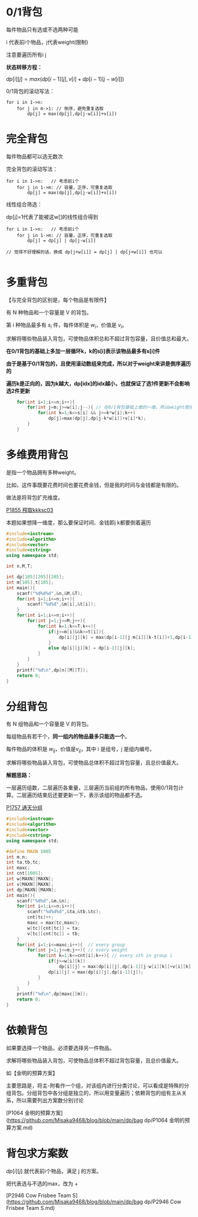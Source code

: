 # 0/1背包

每件物品只有选或不选两种可能

i 代表前i个物品，j代表weight(限制)

注意要遍历所有i j

**状态转移方程：**

$dp[i][j] = max(dp[i-1][j],v[i]+dp[i-1][j-w[i]])$



0/1背包的滚动写法：

```
for i in 1->n:
	for j in m->1: // 倒序，避免重复选取
		dp[j] = max(dp[j],dp[j-w[i]]+v[i])
```



# 完全背包

每件物品都可以选无数次

完全背包的滚动写法：

```
for i in 1->n:   // 考虑前i个
	for j in 1->m: // 容量，正序，可重复选取
		dp[j] = max(dp[j],dp[j-w[i]]+v[i])
```



线性组合筛选：

dp[j]=1代表了能被这w[]的线性组合得到

```
for i in 1->n:   // 考虑前i个
	for j in 1->m: // 容量，正序，可重复选取
		dp[j] = dp[j] | dp[j-w[i]]
		
// 觉得不好理解的话，换成 dp[j+w[i]] = dp[j] | dp[j+w[i]] 也可以
 
```





# 多重背包

【与完全背包的区别是，每个物品是有限件】

有 N 种物品和一个容量是 V 的背包。

第 i 种物品最多有 $s_i$ 件，每件体积是 $w_i$，价值是 $v_i$。

求解将哪些物品装入背包，可使物品体积总和不超过背包容量，且价值总和最大。



**在0/1背包的基础上多加一层循环k，k的s[i]表示该物品最多有s[i]件**

**由于是基于0/1背包的，且使用滚动数组来完成，所以对于weight来讲是倒序遍历的**

**遍历k是正向的，因为k越大，dp[idx]的idx越小，也就保证了选1件更新不会影响选2件更新**

```cpp
	for(int i=1;i<=n;i++){
		for(int j=m;j>=w[i];j--){ // 在0/1背包基础上做的一维，所以weight倒序
			for(int k=1;k<=s[i] && j>=k*w[i];k++) 
				dp[j]=max(dp[j],dp[j-k*w[i]]+v[i]*k);
		} 
	}
```



# 多维费用背包

是指一个物品拥有多种weight。

比如，这件事既要花费时间也要花费金钱，但是我的时间与金钱都是有限的。

做法是将背包扩充维度。

[P1855 榨取kkksc03](https://www.luogu.com.cn/problem/P1855)

本题如果想降一维度，那么要保证时间、金钱即j k都要倒着遍历

```cpp
#include<iostream>
#include<algorithm>
#include<vector>
#include<cstring>
using namespace std;

int n,M,T;

int dp[105][205][205];
int m[105],t[105];
int main(){
    scanf("%d%d%d",&n,&M,&T);
    for(int i=1;i<=n;i++){
        scanf("%d%d",&m[i],&t[i]);
    }
    for(int i=1;i<=n;i++){
        for(int j=1;j<=M;j++){
            for(int k=1;k<=T;k++){
                if(j>=m[i]&&k>=t[i]){
                    dp[i][j][k] = max(dp[i-1][j-m[i]][k-t[i]]+1,dp[i-1][j][k]);
                }
                else dp[i][j][k] = dp[i-1][j][k];
            }
        }
    }
    printf("%d\n",dp[n][M][T]);
    return 0;
}
```



# 分组背包

有 N 组物品和一个容量是 V 的背包。

每组物品有若干个，**同一组内的物品最多只能选一个**。

每件物品的体积是 $w_{ij}$，价值是$v_{ij}$，其中 i 是组号，j 是组内编号。

求解将哪些物品装入背包，可使物品总体积不超过背包容量，且总价值最大。

**解题思路：**

一层遍历组数，二层遍历各重量，三层遍历当前组的所有物品，使用0/1背包计算。二层遍历结束后还要更新一下，表示该组的物品都不选。

[P1757 通天分组](https://www.luogu.com.cn/problem/P1757)

```cpp
#include<iostream>
#include<algorithm>
#include<vector>
#include<cstring>
using namespace std;

#define MAXN 1005
int m,n;
int ta,tb,tc;
int maxc;
int cnt[1005];
int w[MAXN][MAXN];
int v[MAXN][MAXN];
int dp[MAXN][MAXN];
int main(){
    scanf("%d%d",&m,&n);
    for(int i=1;i<=n;i++){
        scanf("%d%d%d",&ta,&tb,&tc);
        cnt[tc]++;
        maxc = max(tc,maxc);
        w[tc][cnt[tc]] = ta;
        v[tc][cnt[tc]] = tb;
    }
    for(int i=1;i<=maxc;i++){  // every group
        for(int j=1;j<=m;j++){ // every weight  
            for(int k=1;k<=cnt[i];k++){ // every sth in group i
                if(j>=w[i][k]) 
                    dp[i][j] = max(dp[i][j],dp[i-1][j-w[i][k]]+v[i][k]);
                dp[i][j] = max(dp[i][j],dp[i-1][j]);
            }
        }
    }
    printf("%d\n",dp[maxc][m]);
    return 0;
}
```

# 依赖背包

如果要选择一个物品，必须要选择另一件物品。

求解将哪些物品装入背包，可使物品总体积不超过背包容量，且总价值最大。

如【金明的预算方案】

主要思路是，将主-附看作一个组，对该组内进行分类讨论，可以看成是特殊的分组背包。分组背包中各分组是独立的，所以用变量遍历；依赖背包的组有主从关系，所以需要列出方案数分别讨论

[P1064 金明的预算方案](https://github.com/Misaka9468/blog/blob/main/dp/bag dp/P1064 金明的预算方案.md)

# 背包求方案数

$dp[i][j]$ 就代表前i个物品，满足 j 的方案。

把代表选与不选的max，改为 +

[P2946 Cow Frisbee Team S](https://github.com/Misaka9468/blog/blob/main/dp/bag dp/P2946 Cow Frisbee Team S.md)

